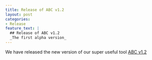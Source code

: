 ```yaml
---
title: Release of ABC v1.2 
layout: post
categories:
- Release
feature_text: |
  ## Release of ABC v1.2 
  _The first alpha version_
---
```


We have released the new version of our super useful tool [ABC v1.2](https://a_url)

